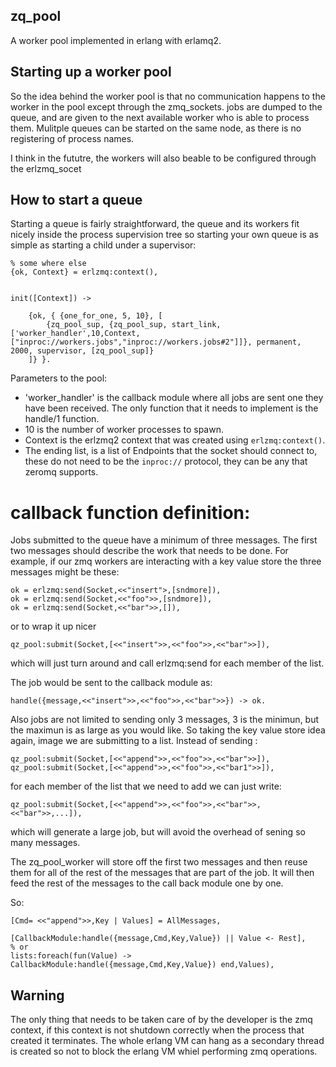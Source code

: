 ## zq_pool

A worker pool implemented in erlang with erlamq2.

## Starting up a worker pool

So the idea behind the worker pool is that no communication happens to the worker in the pool except through the zmq_sockets.  jobs are dumped to the queue, and are given to the next available worker who is able to process them. Mulitple queues can be started on the same node, as there is no registering of process names.

I think in the fututre, the workers will also beable to be configured through the erlzmq_socet

## How to start a queue

Starting a queue is fairly straightforward, the queue and its workers fit nicely inside the process supervision tree so starting your own queue is as simple as starting a child under a supervisor:

```
% some where else
{ok, Context} = erlzmq:context(),


init([Context]) ->

    {ok, { {one_for_one, 5, 10}, [
        {zq_pool_sup, {zq_pool_sup, start_link, ['worker_handler',10,Context,["inproc://workers.jobs","inproc://workers.jobs#2"]]}, permanent, 2000, supervisor, [zq_pool_sup]}
    ]} }.
```

Parameters to the pool:
- 'worker_handler' is the callback module where all jobs are sent one they have been received. The only function that it needs to implement is the handle/1 function.
- 10 is the number of worker processes to spawn.
- Context is the erlzmq2 context that was created using `erlzmq:context()`.
- The ending list, is a list of Endpoints that the socket should connect to, these do not need to be the `inproc://` protocol, they can be any that zeromq supports.

# callback function definition:



Jobs submitted to the queue have a minimum of three messages. The first two messages should describe the work that needs to be done. For example, if our zmq workers are interacting with a key value store the three messages might be these:

```
ok = erlzmq:send(Socket,<<"insert">,[sndmore]),
ok = erlzmq:send(Socket,<<"foo">>,[sndmore]),
ok = erlzmq:send(Socket,<<"bar">>,[]),
```

or to wrap it up nicer

```
qz_pool:submit(Socket,[<<"insert">>,<<"foo">>,<<"bar">>]),
```

which will just turn around and call erlzmq:send for each member of the list.

The job would be sent to the callback module as:

```
handle({message,<<"insert">>,<<"foo">>,<<"bar">>}) -> ok.
```

Also jobs are not limited to sending only 3 messages, 3 is the minimun, but the maximun is as large as you would like. So taking the key value store idea again, image we are submitting to a list. Instead of sending :

```
qz_pool:submit(Socket,[<<"append">>,<<"foo">>,<<"bar">>]),
qz_pool:submit(Socket,[<<"append">>,<<"foo">>,<<"bar1">>]),
```

for each member of the list that we need to add we can just write:

```
qz_pool:submit(Socket,[<<"append">>,<<"foo">>,<<"bar">>,<<"bar">>,...]),
```

which will generate a large job, but will avoid the overhead of sening so many messages.

The zq_pool_worker will store off the first two messages and then reuse them for all of the rest of the messages that are part of the job. It will then feed the rest of the messages to the call back module one by one.

So:

```
[Cmd= <<"append">>,Key | Values] = AllMessages,

[CallbackModule:handle({message,Cmd,Key,Value}) || Value <- Rest],
% or
lists:foreach(fun(Value) -> CallbackModule:handle({message,Cmd,Key,Value}) end,Values),
```

## Warning

The only thing that needs to be taken care of by the developer is the zmq context, if this context is not shutdown correctly when the process that created it terminates. The whole erlang VM can hang as a secondary thread is created so not to block the erlang VM whiel performing zmq operations.